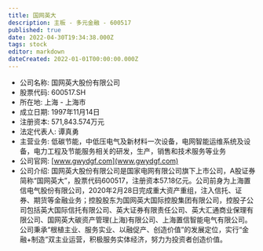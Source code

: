 ```yaml
---
title: 国网英大
description: 主板 - 多元金融 - 600517
published: true
date: 2022-04-30T19:34:38.000Z
tags: stock
editor: markdown
dateCreated: 2022-01-01T00:00:00.000Z
---
```


- 公司名称: 国网英大股份有限公司
- 股票代码: 600517.SH
- 所在地: 上海 - 上海市
- 成立日期: 1997年11月14日
- 注册资本: 571,843.574万元
- 法定代表人: 谭真勇
- 主营业务: 低碳节能，中低压电气及新材料一次设备，电网智能运维系统及设备，电力工程及节能服务相关的研发，生产，销售和技术服务等业务
- 公司官网: [www.gwydgf.com](www.gwydgf.com)
- 公司介绍: 国网英大股份有限公司是国家电网有限公司旗下上市公司，A股证券简称“国网英大”，股票代码600517，注册资本57.18亿元。公司前身为上海置信电气股份有限公司，2020年2月28日完成重大资产重组，注入信托、证券、期货等金融业务；控股股东为国网英大国际控股集团有限公司，控股子公司包括英大国际信托有限公司、英大证券有限责任公司、英大汇通商业保理有限公司、国网英大碳资产管理(上海)有限公司、上海置信智能电气有限公司。公司秉承“根植主业、服务实业、以融促产、创造价值”的发展定位，实行“金融+制造”双主业运营，积极服务实体经济，努力为投资者创造价值。



